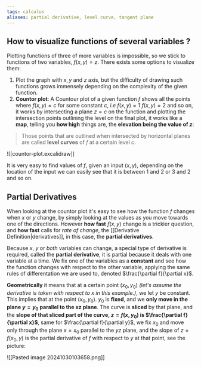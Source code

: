 ```yaml
---
tags: calculus
aliases: partial derivative, level curve, tangent plane
---
```

## How to visualize functions of several variables ? 

Plotting functions of three of more variables is impossible, so we stick to functions of two variables, $f(x,y)=z$. There exists some options to visualize them:
1. Plot the graph with $x,y$ and $z$ axis, but the difficulty of drawing such functions grows immensely depending on the complexity of the given function.
2. **Countor plot**:
A Countour plot of a given function $f$ shows all the points where $f(x,y)=c$ for some constant $c$, $i.e$ $f(x,y)=1$ $f(x,y)=2$ and so on, it works by intersecting a plane $z=c$ on the function and plotting the intersection points outlining the level on the final plot, it works like a **map**, telling you **how high** things are, the **elevation being the value of $z$**:

> Those points that are outlined when intersected by horizontal planes are called **level curves** of $f$ at a certain level $c$.

![[countor-plot.excalidraw]]

It is very easy to find values of $f$, given an input $(x,y)$, depending on the location of the input we can easily see that it is between $1$ and $2$ or $3$ and $2$ and so on. 

## Partial Derivatives

When looking at the countor plot it's easy to see how the function $f$ changes when $x$ or $y$ change, by simply looking at the values as you move towards one of the directions. However **how fast** $f(x,y)$ change is a trickier question, and **how fast** calls for *rate of change*, the [[Derivative Definition|derivatives]], in this case, the **partial derivatives**. 

Because $x$, $y$ or *both* variables can change, a special type of derivative is required, called the **partial derivative**, it is partial because it deals with one variable at a time. We fix one of the variables as a **constant** and see how the function changes with respect to the other variable, applying the same rules of differentation we are used to, denoted $\frac{\partial f}{\partial x}$.

**Geometrically** it means that at a certain point $(x_{0},y_{0})$ *(let's assume the derivative is taken with respect to $x$ in this example.)*, we let $y$ be constant. This implies that at the point $(x_{0},y_{0})$. $y_{0}$ is **fixed**, and we **only move in the plane $y=y_{0}$ parallel to the xz plane**.
The curve is **sliced** by that plane, and the **slope of that sliced part of the curve, $z=f(x,y_{0})$ is $\frac{\partial f}{\partial x}$**, same for $\frac{\partial f}{\partial y}$, we fix $x_{0}$ and move only through the plane $x=x_{0}$ parallel to the $yz$ plane, and the slope of $z=f(x_{0},y)$ is the partial derivative of $f$ with respect to $y$ at that point, see the picture:

![[Pasted image 20241030103658.png]]